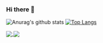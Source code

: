 ### Hi there :wave:
<!--
**dghousi/dghousi** is a :sparkles: _special_ :sparkles: repository because its `README.md` (this file) appears on your GitHub profile.
Here are some ideas to get you started:
- :telescope: I’m currently working on ...
- :seedling: I’m currently learning ...
- :dancers: I’m looking to collaborate on ...
- :thinking_face: I’m looking for help with ...
- :speech_balloon: Ask me about ...
- :mailbox: How to reach me: ...
- :smile: Pronouns: ...
- :zap: Fun fact: ...
-->
![Anurag's github stats](https://github-readme-stats.vercel.app/api?username=dghousi&show_icons=true&count_private=true&theme=radical)
[![Top Langs](https://github-readme-stats.vercel.app/api/top-langs/?username=dghousi&count_private=true&layout=compact)](https://github.com/anuraghazra/github-readme-stats)

<a href="https://github.com/dghousi/github-readme-stats">
  <img align="center" src="https://github-readme-stats.vercel.app/api/pin/?username=dghousi&repo=github-readme-stats" />
</a>
<a href="https://github.com/dghousi/convoychat">
  <img align="center" src="https://github-readme-stats.vercel.app/api/pin/?username=dghousi&repo=convoychat" />
</a>
